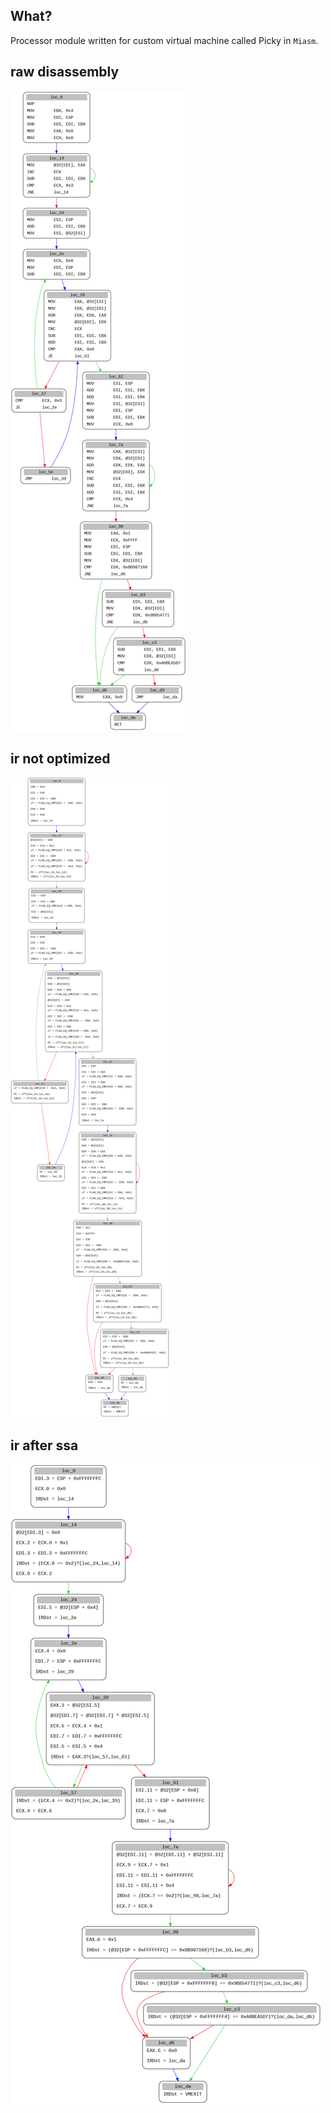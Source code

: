 ## What?

Processor module written for custom virtual machine called Picky in `Miasm`.

## raw disassembly
![](test.png)

## ir not optimized

![](ira.png)

## ir after ssa

![](ssa.png)